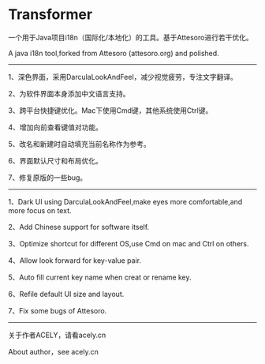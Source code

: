 # Transformer
一个用于Java项目i18n（国际化/本地化）的工具。基于Attesoro进行若干优化。

A java i18n tool,forked from Attesoro (attesoro.org) and polished.

---
1、深色界面，采用DarculaLookAndFeel，减少视觉疲劳，专注文字翻译。

2、为软件界面本身添加中文语言支持。

3、跨平台快捷键优化。Mac下使用Cmd键，其他系统使用Ctrl键。

4、增加向前查看键值对功能。

5、改名和新建时自动填充当前名称作为参考。

6、界面默认尺寸和布局优化。

7、修复原版的一些bug。

---
1、Dark UI using DarculaLookAndFeel,make eyes more comfortable,and more focus on text.

2、Add Chinese support for software itself.

3、Optimize shortcut for different OS,use Cmd on mac and Ctrl on others.

4、Allow look forward for key-value pair.

5、Auto fill current key name when creat or rename key.

6、Refile default UI size and layout.

7、Fix some bugs of Attesoro.


---
关于作者ACELY，请看acely.cn

About author，see acely.cn
